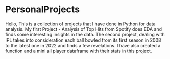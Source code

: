 # PersonalProjects

Hello, 
This is a collection of projects that I have done in Python for data analysis.
My first Project - Analysis of Top Hits from Spotify does EDA and finds some interesting insights in the data. The second project, dealing with IPL takes into consideration each ball bowled from its first season in 2008 to the latest one in 2022 and finds a few revelations. I have also created a function and a mini all player dataframe with their stats in this project.
